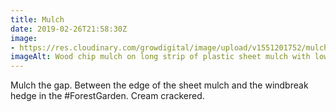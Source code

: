 ```yaml
---
title: Mulch
date: 2019-02-26T21:58:30Z
image: 
- https://res.cloudinary.com/growdigital/image/upload/v1551201752/mulchstrip-88F783B1.jpg
imageAlt: Wood chip mulch on long strip of plastic sheet mulch with low sun
---
```


Mulch the gap. Between the edge of the sheet mulch and the windbreak hedge in the #ForestGarden. Cream crackered.
